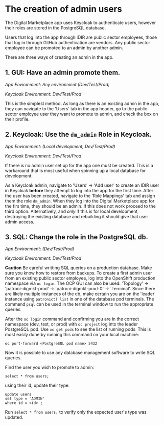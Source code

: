 # The creation of admin users

The Digital Marketplace app uses Keycloak to authenticate users, however their roles are stored in the PostgreSQL database.  

Users that log into the app through IDIR are public sector employees, those that log in through GitHub authentication are vendors. Any public sector employee can be promoted to an admin by another admin.

There are three ways of creating an admin in the app. 

## 1. GUI: Have an admin promote them.

_App Environment: Any environment (Dev/Test/Prod)_

_Keycloak Environment: Dev/Test/Prod_

This is the simplest method. As long as there is an existing admin in the app, they can navigate to the 'Users' tab in the app header, go to the public sector employee user they want to promote to admin, and check the box on their profile.

## 2. Keycloak: Use the `dm_admin` Role in Keycloak.

_App Environment: (Local development, Dev/Test/Prod)_

_Keycloak Environment: Dev/Test/Prod_

If there is no admin user set up for the app one must be created.  This is a workaround that is most useful when spinning up a local database for development.  

As a Keycloak admin, navigate to 'Users' -> 'Add user' to create an IDIR user in Keycloak **before** they attempt to log into the app for the first time. After the user has been created, navigate to the 'Role Mappings' tab and assign them the role `dm_admin`.  When they log into the Digital Marketplace app for the firs time, they should be an admin.  If this does not work proceed to the third option. Alternatively, and *only* if this is for local development, destroying the existing database and rebuilding it should give that user admin access.

## 3. SQL: Change the role in the PostgreSQL db.

_App Environment: (Dev/Test/Prod)_

_Keycloak Environment: Dev/Test/Prod_

**Caution** Be careful writting SQL queries on a production database.  Make sure you know how to restore from backups.  To create a first admin user from an existing public sector employee, log into the OpenShift production namespace via `oc login`. The OCP GUI can also be used: 'Topology' -> 'patroni-digmkt-prod' -> 'patroni-digmkt-prod-0' -> 'Terminal'. Since there are likely multiple instances of the db, make certain you are on the 'leader' instance using `patronictl list` in one of the database pod terminals. The command `psql` can be used in the terminal window to run the appropriate queries.

After the `oc login` command and confirming you are in the correct namespace (dev, test, or prod) with `oc project` log into the leader PostgreSQL pod. Use `oc get pods` to see the list of running pods. This is most easily done by running this command on your local machine:

`oc port-forward <PostgreSQL pod name> 5432`

Now it is possible to use any database management software to write SQL queries.

Find the user you wish to promote to admin:

`select * from users;`

using their id, update their type:

```
update users
set type = 'ADMIN'
where id = <id> ;
```

Run `select * from users;` to verify only the expected user's type was updated.
